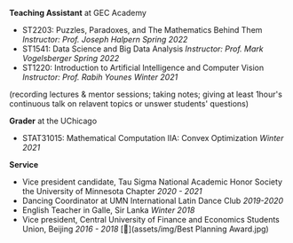 **Teaching Assistant** at GEC Academy
* ST2203: Puzzles, Paradoxes, and The Mathematics Behind Them *Instructor: Prof. Joseph Halpern     Spring 2022*
* ST1541: Data Science and Big Data Analysis *Instructor: Prof. Mark Vogelsberger     Spring 2022*
* ST1220: Introduction to Artificial Intelligence and Computer Vision *Instructor: Prof. Rabih Younes     Winter 2021*

(recording lectures & mentor sessions; taking notes; giving at least 1hour's continuous talk on relavent topics or unswer students' questions)

**Grader** at the UChicago
* STAT31015: Mathematical Computation IIA: Convex Optimization *Winter 2021*

**Service**
* Vice president candidate, Tau Sigma National Academic Honor Society the University of Minnesota Chapter *2020 - 2021*
* Dancing Coordinator at UMN International Latin Dance Club *2019-2020*
* English Teacher in Galle, Sir Lanka *Winter 2018*
* Vice president, Central University of Finance and Economics Students Union, Beijing *2016 - 2018* [📄](assets/img/Best Planning Award.jpg)
